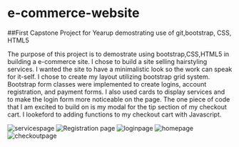 # e-commerce-website

##First Capstone Project for Yearup demostrating use of git,bootstrap, CSS, HTML5

The purpose of this project is to demostrate using bootstrap,CSS,HTML5 in building a e-commerce site. I chose to build a site selling hairstyling services. I wanted the site to have a minimalistic look so the work can speak for it-self. I chose to create my layout utilizing bootstrap grid system. Bootstrap form classes were implemented to create logins, account registration, and payment forms. I also used cards to display services and to make the login form more noticeable on the page. The one piece of code that I am excited to build on is my modal for the tip section of my checkout cart. I lookeford to adding functions to my checkout cart with Javascript.




![servicespage](https://github.com/ojohnson1/e-commerce-website/assets/77747463/f8d71f40-d3be-484d-8030-87fdf97ca766)
![Registration page](https://github.com/ojohnson1/e-commerce-website/assets/77747463/ecad92e9-1f38-408c-87c1-704cf3cb66c0)
![loginpage](https://github.com/ojohnson1/e-commerce-website/assets/77747463/35c90bad-47b9-4a73-8145-5ed1146d2baf)
![homepage](https://github.com/ojohnson1/e-commerce-website/assets/77747463/e09800ba-0bf4-4645-b242-7d325e2c1962)
![checkoutpage](https://github.com/ojohnson1/e-commerce-website/assets/77747463/37ae990c-3262-4463-b43e-66fd3a4cecba)
